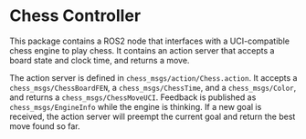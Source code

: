 # Chess Controller

This package contains a ROS2 node that interfaces with a UCI-compatible chess engine to play chess.
It contains an action server that accepts a board state and clock time, and returns a move.

The action server is defined in `chess_msgs/action/Chess.action`. It accepts a
`chess_msgs/ChessBoardFEN`, a `chess_msgs/ChessTime`, and a `chess_msgs/Color`, and returns a
`chess_msgs/ChessMoveUCI`. Feedback is published as `chess_msgs/EngineInfo` while the engine is
thinking. If a new goal is received, the action server will preempt the current goal and return the
best move found so far.

